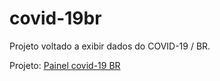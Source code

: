 # covid-19br
Projeto voltado a exibir dados do COVID-19 / BR.

Projeto: [Painel covid-19 BR](https://vitinhosilva.github.io/covid19br)
